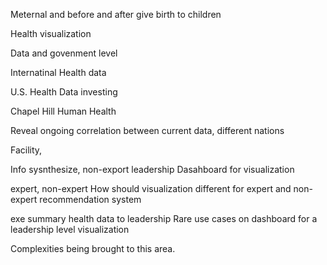Meternal and before and after give birth to children


Health visualization

Data and govenment level


Internatinal Health data

U.S. Health Data 
investing

Chapel Hill Human Health


Reveal ongoing 
correlation between current data, different nations

Facility, 

Info sysnthesize, non-export leadership 
Dasahboard for visualization

expert,
non-expert
How should visualization different for expert and non-expert
recommendation system

exe summary
health data to leadership
Rare use cases on dashboard for a leadership level visualization

Complexities being brought to this area.